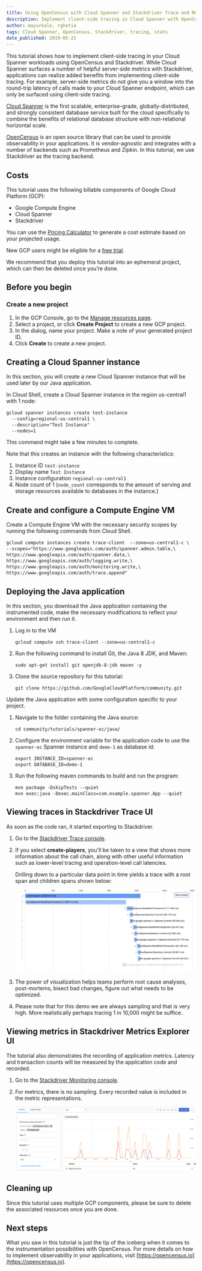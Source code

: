```yaml
---
title: Using OpenCensus with Cloud Spanner and Stackdriver Trace and Monitoring
description: Implement client-side tracing in Cloud Spanner with OpenCensus and Stackdriver.
author: mayurkale, rghetia
tags: Cloud Spanner, OpenCensus, Stackdriver, tracing, stats
date_published: 2019-05-21
---
```


This tutorial shows how to implement client-side tracing in your Cloud Spanner workloads 
using OpenCensus and Stackdriver. While Cloud Spanner surfaces a number of helpful server-side 
metrics with Stackdriver, applications can realize added benefits from implementing client-side tracing.
For example, server-side metrics do not give you a window into the round-trip latency of calls made to your 
Cloud Spanner endpoint, which can only be surfaced using client-side tracing.

[Cloud Spanner](https://cloud.google.com/spanner/) is the first scalable, enterprise-grade, globally-distributed, and strongly consistent database service built for the cloud specifically to combine the benefits of relational database structure with non-relational horizontal scale.

[OpenCensus](https://opencensus.io) is an open source library that can be used to provide observability in your applications. It is vendor-agnostic and integrates with a number of backends such as Prometheus and Zipkin. In this tutorial, we use Stackdriver as the tracing backend.


## Costs

This tutorial uses the following billable components of Google Cloud Platform (GCP):

*   Google Compute Engine
*   Cloud Spanner
*   Stackdriver

You can use the [Pricing Calculator](https://cloud.google.com/products/calculator/) to generate a cost
estimate based on your projected usage.

New GCP users might be eligible for a [free trial](https://cloud.google.com/free/).

We recommend that you deploy this tutorial into an ephemeral project, which can then be deleted once you’re done.

## Before you begin

### Create a new project

1.  In the GCP Console, go to the [Manage resources page](https://console.cloud.google.com/cloud-resource-manager).
2.  Select a project, or click **Create Project** to create a new GCP project.
3.  In the dialog, name your project. Make a note of your generated project ID.
4.  Click **Create** to create a new project.    

## Creating a Cloud Spanner instance

In this section, you will create a new Cloud Spanner instance that will be used later by our Java application.

In Cloud Shell, create a Cloud Spanner instance in the region us-central1 with 1 node:

    gcloud spanner instances create test-instance 
      --config=regional-us-central1 \
      --description="Test Instance" 
      --nodes=1

This command might take a few minutes to complete.
      
Note that this creates an instance with the following characteristics:
1. Instance ID `test-instance`
2. Display name `Test Instance`
3. Instance configuration `regional-us-central1`
4. Node count of 1 (`node_count` corresponds to the amount of serving and storage resources available to databases in the instance.)

## Create and configure a Compute Engine VM

Create a Compute Engine VM with the necessary security scopes by running the following commands from Cloud Shell. 

    gcloud compute instances create trace-client  --zone=us-central1-c \
    --scopes="https://www.googleapis.com/auth/spanner.admin.table,\
    https://www.googleapis.com/auth/spanner.data,\
    https://www.googleapis.com/auth/logging.write,\
    https://www.googleapis.com/auth/monitoring.write,\
    https://www.googleapis.com/auth/trace.append"

## Deploying the Java application

In this section, you download the Java application containing the instrumented code, make the necessary modifications to reflect your environment and then run it.

1.  Log in to the VM

        gcloud compute ssh trace-client --zone=us-central1-c
        
1.  Run the following command to install Git, the Java 8 JDK, and Maven:

        sudo apt-get install git openjdk-8-jdk maven -y

1.  Clone the source repository for this tutorial:

        git clone https://github.com/GoogleCloudPlatform/community.git
        
Update the Java application with some configuration specific to your project.

1.  Navigate to the folder containing the Java source:

        cd community/tutorials/spanner-oc/java/

1.  Configure the environment variable for the application code to use the `spanner-oc` Spanner instance and `demo-1` as database id:

        export INSTANCE_ID=spanner-oc
        export DATABASE_ID=demo-1
        
1.  Run the following maven commands to build and run the program:

        mvn package -DskipTests --quiet
        mvn exec:java -Dexec.mainClass=com.example.spanner.App --quiet

## Viewing traces in Stackdriver Trace UI

As soon as the code ran, it started exporting to Stackdriver.

1.  Go to the [Stackdriver Trace console](https://cloud.google.com/console/traces).

1.  If you select **create-players**, you'll be taken to a view 
that shows more information about the call chain, along with other useful 
information such as lower-level tracing and operation-level call latencies.

    Drilling down to a particular data point in time yields a trace with a root span and children spans shown below:

    ![Screenshot](./images/trace-timeline.png)

1.  The power of visualization helps teams perform root cause analyses, post-mortems, bisect bad changes, figure out what needs to be optimized.

1.  Please note that for this demo we are always sampling and that is very high. More realistically perhaps tracing 1 in 10,000 might be suffice.

## Viewing metrics in Stackdriver Metrics Explorer UI

The tutorial also demonstrates the recording of application metrics. Latency and transaction counts will be measured by the application code and recorded.

1.  Go to the [Stackdriver Monitoring console](https://cloud.google.com/console/monitoring).
    
1.  For metrics, there is no sampling. Every recorded value is included in the metric representations.

    ![Screenshot](./images/metrics-api-requests.png)


## Cleaning up

Since this tutorial uses multiple GCP components, please be sure to delete the associated resources once you are done.

## Next steps

What you saw in this tutorial is just the tip of the iceberg when it comes to the instrumentation possibilities with OpenCensus. For more details on how to implement observability in your applications, visit [https://opencensus.io](https://opencensus.io).
